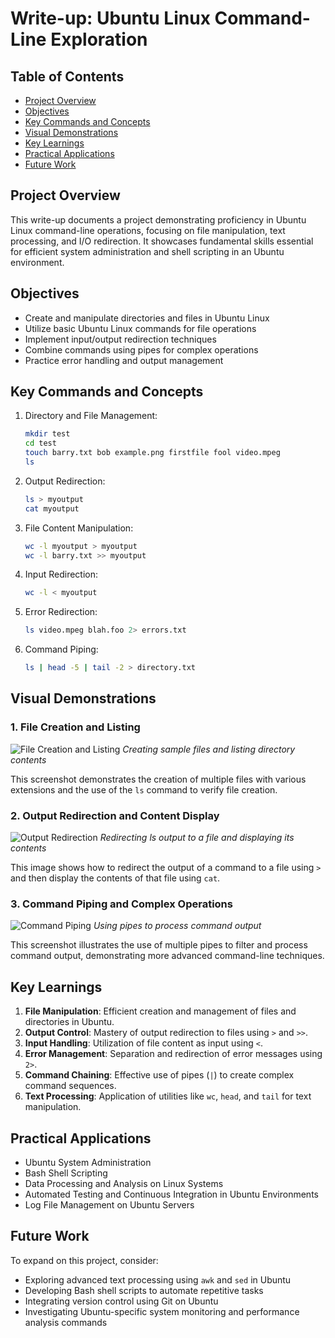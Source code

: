 # Write-up: Ubuntu Linux Command-Line Exploration

## Table of Contents
- [Project Overview](#project-overview)
- [Objectives](#objectives)
- [Key Commands and Concepts](#key-commands-and-concepts)
- [Visual Demonstrations](#visual-demonstrations)
- [Key Learnings](#key-learnings)
- [Practical Applications](#practical-applications)
- [Future Work](#future-work)

## Project Overview

This write-up documents a project demonstrating proficiency in Ubuntu Linux command-line operations, focusing on file manipulation, text processing, and I/O redirection. It showcases fundamental skills essential for efficient system administration and shell scripting in an Ubuntu environment.

## Objectives

- Create and manipulate directories and files in Ubuntu Linux
- Utilize basic Ubuntu Linux commands for file operations
- Implement input/output redirection techniques
- Combine commands using pipes for complex operations
- Practice error handling and output management

## Key Commands and Concepts

1. Directory and File Management:
   ```bash
   mkdir test
   cd test
   touch barry.txt bob example.png firstfile fool video.mpeg
   ls
   ```

2. Output Redirection:
   ```bash
   ls > myoutput
   cat myoutput
   ```

3. File Content Manipulation:
   ```bash
   wc -l myoutput > myoutput
   wc -l barry.txt >> myoutput
   ```

4. Input Redirection:
   ```bash
   wc -l < myoutput
   ```

5. Error Redirection:
   ```bash
   ls video.mpeg blah.foo 2> errors.txt
   ```

6. Command Piping:
   ```bash
   ls | head -5 | tail -2 > directory.txt
   ```

## Visual Demonstrations

### 1. File Creation and Listing

![File Creation and Listing](https://i.imgur.com/t1kNto5.png)
*Creating sample files and listing directory contents*

This screenshot demonstrates the creation of multiple files with various extensions and the use of the `ls` command to verify file creation.

### 2. Output Redirection and Content Display

![Output Redirection](https://i.imgur.com/azZBioW.png)
*Redirecting ls output to a file and displaying its contents*

This image shows how to redirect the output of a command to a file using `>` and then display the contents of that file using `cat`.

### 3. Command Piping and Complex Operations

![Command Piping](https://i.imgur.com/fZPuYUS.png)
*Using pipes to process command output*

This screenshot illustrates the use of multiple pipes to filter and process command output, demonstrating more advanced command-line techniques.

## Key Learnings

1. **File Manipulation**: Efficient creation and management of files and directories in Ubuntu.
2. **Output Control**: Mastery of output redirection to files using `>` and `>>`.
3. **Input Handling**: Utilization of file content as input using `<`.
4. **Error Management**: Separation and redirection of error messages using `2>`.
5. **Command Chaining**: Effective use of pipes (`|`) to create complex command sequences.
6. **Text Processing**: Application of utilities like `wc`, `head`, and `tail` for text manipulation.

## Practical Applications

- Ubuntu System Administration
- Bash Shell Scripting
- Data Processing and Analysis on Linux Systems
- Automated Testing and Continuous Integration in Ubuntu Environments
- Log File Management on Ubuntu Servers

## Future Work

To expand on this project, consider:

- Exploring advanced text processing using `awk` and `sed` in Ubuntu
- Developing Bash shell scripts to automate repetitive tasks
- Integrating version control using Git on Ubuntu
- Investigating Ubuntu-specific system monitoring and performance analysis commands
